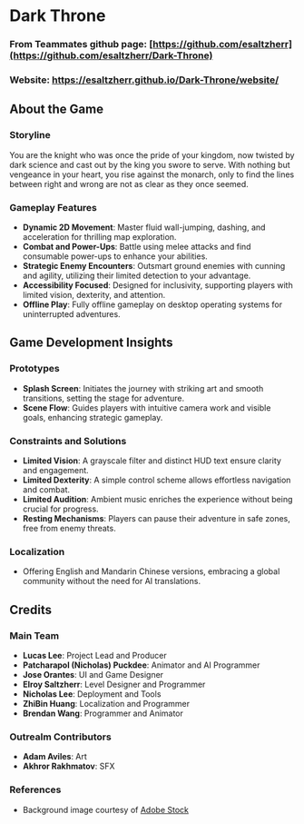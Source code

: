 # Dark Throne

### From Teammates github page: [https://github.com/esaltzherr](https://github.com/esaltzherr/Dark-Throne)
### Website: https://esaltzherr.github.io/Dark-Throne/website/

## About the Game

### Storyline
You are the knight who was once the pride of your kingdom, now twisted by dark science and cast out by the king you swore to serve. With nothing but vengeance in your heart, you rise against the monarch, only to find the lines between right and wrong are not as clear as they once seemed.

### Gameplay Features
- **Dynamic 2D Movement**: Master fluid wall-jumping, dashing, and acceleration for thrilling map exploration.
- **Combat and Power-Ups**: Battle using melee attacks and find consumable power-ups to enhance your abilities.
- **Strategic Enemy Encounters**: Outsmart ground enemies with cunning and agility, utilizing their limited detection to your advantage.
- **Accessibility Focused**: Designed for inclusivity, supporting players with limited vision, dexterity, and attention.
- **Offline Play**: Fully offline gameplay on desktop operating systems for uninterrupted adventures.

## Game Development Insights

### Prototypes
- **Splash Screen**: Initiates the journey with striking art and smooth transitions, setting the stage for adventure.
- **Scene Flow**: Guides players with intuitive camera work and visible goals, enhancing strategic gameplay.

### Constraints and Solutions
- **Limited Vision**: A grayscale filter and distinct HUD text ensure clarity and engagement.
- **Limited Dexterity**: A simple control scheme allows effortless navigation and combat.
- **Limited Audition**: Ambient music enriches the experience without being crucial for progress.
- **Resting Mechanisms**: Players can pause their adventure in safe zones, free from enemy threats.

### Localization
- Offering English and Mandarin Chinese versions, embracing a global community without the need for AI translations.

## Credits

### Main Team
- **Lucas Lee**: Project Lead and Producer
- **Patcharapol (Nicholas) Puckdee**: Animator and AI Programmer
- **Jose Orantes**: UI and Game Designer
- **Elroy Saltzherr**: Level Designer and Programmer
- **Nicholas Lee**: Deployment and Tools
- **ZhiBin Huang**: Localization and Programmer
- **Brendan Wang**: Programmer and Animator

### Outrealm Contributors
- **Adam Aviles**: Art
- **Akhror Rakhmatov**: SFX

### References
- Background image courtesy of [Adobe Stock](https://stock.adobe.com/search?k=purple+fire&asset_id=659831280)




